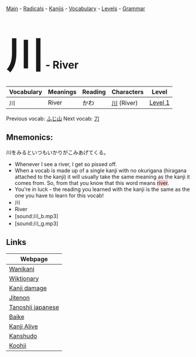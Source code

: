 <style> bigfont {font-size: 100px}</style>
[Main](../README.md) -
[Radicals](../radicals.md) -
[Kanjis](../kanjis.md) -
[Vocabulary](../vocabulary.md) -
[Levels](../levels.md) -
[Grammar](../grammar.md)
# <bigfont> 川</bigfont> - River 

| Vocabulary | Meanings | Reading | Characters | Level |
| --- | --- | --- | --- | --- |
| 川 | River | かわ |  [川](../kanjis/川.md) (River) | [Level 1](../levels/wk_level1.md) |

Previous vocab: [ふじ山](ふじ山.md) Next vocab: [刀](刀.md) 

## Mnemonics:
川をみるといつもいかりがこみあげてくる。
* Whenever I see a river, I get so pissed off.
* When a vocab is made up of a single kanji with no okurigana (hiragana attached to the kanji) it will usually take the same meaning as the kanji it comes from. So, from that you know that this word means <span style="background-color:#ffcccb"> river</span>.
* You're in luck - the reading you learned with the kanji is the same as the one you have to learn for this vocab!
* 川
* River
* [sound:川_b.mp3]
* [sound:川_g.mp3]


## Links 

| Webpage |
| --- |
| [Wanikani          ](https://www.wanikani.com/kanji/川) |
| [Wiktionary        ](https://en.wiktionary.org/wiki/川) |
| [Kanji damage      ](http://www.kanjidamage.com/kanji/search?utf8=✓&q=川) |
| [Jitenon           ](https://jitenon.com/kanji/川) |
| [Tanoshii japanese ](https://www.tanoshiijapanese.com/dictionary/kanji.cfm?k=川) |
| [Baike             ](https://baike.baidu.com/item/川) |
| [Kanji Alive       ](https://app.kanjialive.com/川) |
| [Kanshudo          ](https://www.kanshudo.com/searchmn?q=川) |
| [Koohii            ](https://kanji.koohii.com/study/kanji/川) |
